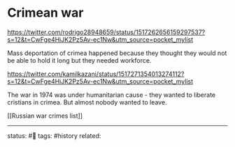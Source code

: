 # Crimean war
https://twitter.com/rodrigo28948659/status/1517262656159297537?s=12&t=CwFge4HiJK2Pz5Av-ec1Nw&utm_source=pocket_mylist

Mass deportation of crimea happened because they thought they would not be able to hold it long but they needed workforce. 

https://twitter.com/kamilkazani/status/1517271354013274112?s=12&t=CwFge4HiJK2Pz5Av-ec1Nw&utm_source=pocket_mylist

The war in 1974 was under humanitarian cause - they wanted to liberate cristians in crimea. But almost nobody wanted to leave.

[[Russian war crimes list]]

---
status: #🌱 
tags: #history 
related: 